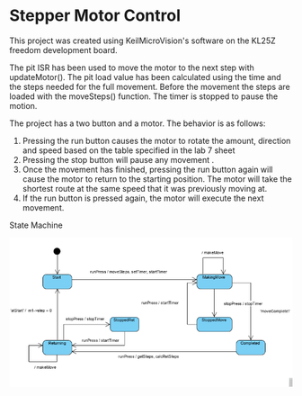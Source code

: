 # Stepper Motor Control

This project was created using KeilMicroVision's software on the KL25Z freedom development board.

The pit ISR has been used to move the motor to the next step with updateMotor().
The pit load value has been calculated using the time and the steps needed for the full movement.
Before the movement the steps are loaded with the moveSteps() function.
The timer is stopped to pause the motion.

The project has a two button and a motor. The behavior is as follows:
1. Pressing the run button causes the motor to rotate the amount, direction and speed based on the table specified in the lab 7 sheet
2. Pressing the stop button will pause any movement .
3. Once the movement has finished, pressing the run button again will cause the motor to return to the starting position. 
The motor will take the shortest route at the same speed that it was previously moving at.
4. If the run button is pressed again, the motor will execute the next movement.

State Machine

![alt text](stateMachine.PNG)